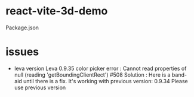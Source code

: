# react-vite-3d-demo

Package.json
# issues
- leva version
Leva 0.9.35 color picker error : Cannot read properties of null (reading 'getBoundingClientRect') #508
Solution : Here is a band-aid until there is a fix.
It's working with previous version: 0.9.34
Please use previous version